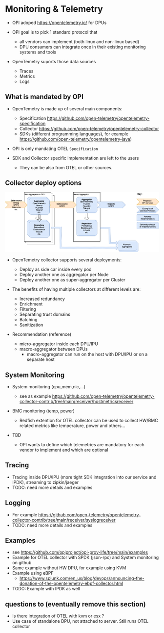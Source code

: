 # Monitoring & Telemetry

- OPI adoped https://opentelemetry.io/ for DPUs
- OPI goal is to pick 1 standard protocol that
  - all vendors can implement (both linux and non-linux based)
  - DPU consumers can integrate once in their existing monitoring systems and tools

- OpenTemetry suports those data sources
  - Traces
  - Metrics
  - Logs

## What is mandated by OPI

- OpenTemetry is made up of several main components:
  - Specification https://github.com/open-telemetry/opentelemetry-specification
  - Collector https://github.com/open-telemetry/opentelemetry-collector
  - SDKs (different programming languages), for example https://github.com/open-telemetry/opentelemetry-java)

- OPI is only mandating OTEL `Specification`
- SDK and Collector specific implementation are left to the users
  - They can be also from OTEL or other sources.

## Collector deploy options

![](/architecture/OPITelemetryArchitecture.drawio.png)

- OpenTemetry collector supports several deployments:
  - Deploy as side car inside every pod
  - Deploy another one as aggregator per Node
  - Deploy another one as super-aggregator per Cluster

- The benefits of having multiple collectors at different levels are:
  - Increased redundancy
  - Enrichment
  - Filtering
  - Separating trust domains
  - Batching
  - Sanitization

- Recommendation (reference)
  - micro-aggregator inside each DPU/IPU
  - macro-aggregator between DPUs
    - macro-aggregator can run on the host with DPU/IPU or on a separate host

## System Monitoring

- System monitoring (cpu,mem,nic,...) 
  - see as example https://github.com/open-telemetry/opentelemetry-collector-contrib/tree/main/receiver/hostmetricsreceiver

- BMC monitoring (temp, power)
  - Redfish extention for OTEL collector can be used to collect HW/BMC related metrics like temperature, power and others...

- TBD
  - OPI wants to define which telemetries are mandatory for each vendor to implement and which are optional

## Tracing

- Tracing inside DPU/IPU (more tight SDK integration into our service and IPDK), streaming to zipkin/jaeger
- TODO: need more details and examples

## Logging

- For example https://github.com/open-telemetry/opentelemetry-collector-contrib/tree/main/receiver/syslogreceiver
- TODO: need more details and examples

## Examples

- see https://github.com/opiproject/opi-prov-life/tree/main/examples
- Example for OTEL collector with SPDK (json-rpc) and System monitoring on github
- Same example without HW DPU, for example using KVM
- Example using eBPF
  - https://www.splunk.com/en_us/blog/devops/announcing-the-donation-of-the-opentelemetry-ebpf-collector.html
- TODO: Example with IPDK as well

## questions to  (eventually remove this section)

- Is there integration of OTEL with kvm or esx ?
- Use case of standalone DPU, not attached to server. Still runs OTEL collector
